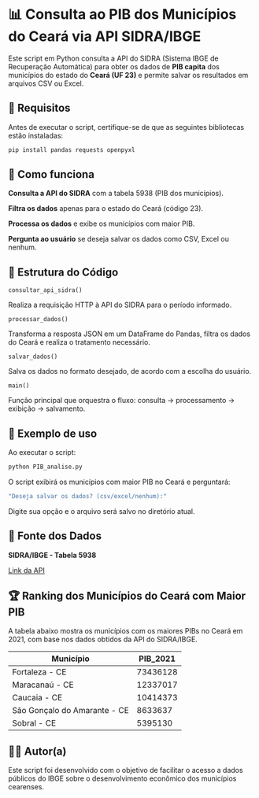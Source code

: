 # 📊 Consulta ao PIB dos Municípios do Ceará via API SIDRA/IBGE

Este script em Python consulta a API do SIDRA (Sistema IBGE de Recuperação Automática) para obter os dados de **PIB capita** dos municípios do estado do **Ceará (UF 23)** e permite salvar os resultados em arquivos CSV ou Excel.

## 🔧 Requisitos

Antes de executar o script, certifique-se de que as seguintes bibliotecas estão instaladas:

```bash
pip install pandas requests openpyxl
```

## 🚀 Como funciona
**Consulta a API do SIDRA** com a tabela 5938 (PIB dos municípios).

**Filtra os dados** apenas para o estado do Ceará (código 23).

**Processa os dados** e exibe os municípios com maior PIB.

**Pergunta ao usuário** se deseja salvar os dados como CSV, Excel ou nenhum.

## 📁 Estrutura do Código
`consultar_api_sidra()`

Realiza a requisição HTTP à API do SIDRA para o período informado.

`processar_dados()`

Transforma a resposta JSON em um DataFrame do Pandas, filtra os dados do Ceará e realiza o tratamento necessário.

`salvar_dados()`

Salva os dados no formato desejado, de acordo com a escolha do usuário.

`main()`

Função principal que orquestra o fluxo: consulta → processamento → exibição → salvamento.

## 🧪 Exemplo de uso
Ao executar o script:

```bash
python PIB_analise.py
```

O script exibirá os municípios com maior PIB no Ceará e perguntará:

```bash
"Deseja salvar os dados? (csv/excel/nenhum):"

```

Digite sua opção e o arquivo será salvo no diretório atual.

## 📎 Fonte dos Dados

**SIDRA/IBGE - Tabela 5938**

[Link da API](https://apisidra.ibge.gov.br/)

## 🏆 Ranking dos Municípios do Ceará com Maior PIB

A tabela abaixo mostra os municípios com os maiores PIBs no Ceará em 2021, com base nos dados obtidos da API do SIDRA/IBGE.

| Município | PIB_2021 |
| ------------- | ------------- |
| Fortaleza - CE | 73436128 |
| Maracanaú - CE | 12337017 |
| Caucaia - CE | 10414373| 
| São Gonçalo do Amarante - CE | 8633637 |
| Sobral - CE | 5395130 |

## 🧑‍💻 Autor(a)
Este script foi desenvolvido com o objetivo de facilitar o acesso a dados públicos do IBGE sobre o desenvolvimento econômico dos municípios cearenses.


